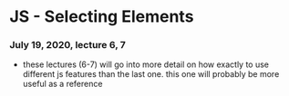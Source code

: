 # JS - Selecting Elements
### July 19, 2020, lecture 6, 7

- these lectures (6-7) will go into more detail on how exactly to use different js features than the last one. this one will probably be more useful as a reference











